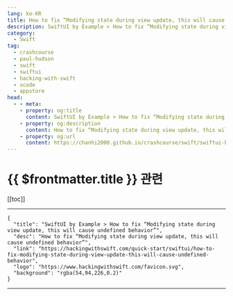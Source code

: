 ```yaml
---
lang: ko-KR
title: How to fix “Modifying state during view update, this will cause undefined behavior”
description: SwiftUI by Example > How to fix “Modifying state during view update, this will cause undefined behavior”
category:
  - Swift
tag: 
  - crashcourse
  - paul-hudson
  - swift
  - swiftui
  - hacking-with-swift
  - xcode
  - appstore
head:
  - - meta:
    - property: og:title
      content: SwiftUI by Example > How to fix “Modifying state during view update, this will cause undefined behavior”
    - property: og:description
      content: How to fix “Modifying state during view update, this will cause undefined behavior”
    - property: og:url
      content: https://chanhi2000.github.io/crashcourse/swift/swiftui-by-example/25-appendix-a/how-to-fix-modifying-state-during-view-update-this-will-cause-undefined-behavior.html
---
```


# {{ $frontmatter.title }} 관련

[[toc]]

---

```component VPCard
{
  "title": "SwiftUI by Example > How to fix “Modifying state during view update, this will cause undefined behavior”",
  "desc": "How to fix “Modifying state during view update, this will cause undefined behavior”",
  "link": "https://hackingwithswift.com/quick-start/swiftui/how-to-fix-modifying-state-during-view-update-this-will-cause-undefined-behavior",
  "logo": "https://www.hackingwithswift.com/favicon.svg",
  "background": "rgba(54,94,226,0.2)"
}
```

---

<TagLinks />